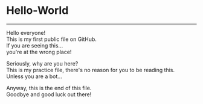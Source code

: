 # Hello-World  
---  
Hello everyone!  
This is my first public file on GitHub.  
If you are seeing this...  
you're at the wrong place!  

Seriously, why are you here?  
This is my practice file, there's no reason for you to be reading this.   
Unless you are a bot...  

Anyway, this is the end of this file.  
Goodbye and good luck out there!  
